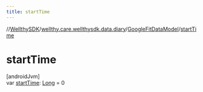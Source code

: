 ```yaml
---
title: startTime
---
```

//[WellthySDK](../../../index.html)/[wellthy.care.wellthysdk.data.diary](../index.html)/[GoogleFitDataModel](index.html)/[startTime](start-time.html)



# startTime



[androidJvm]\
var [startTime](start-time.html): [Long](https://kotlinlang.org/api/latest/jvm/stdlib/kotlin/-long/index.html) = 0




